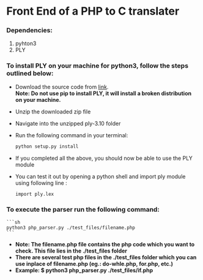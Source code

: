 # Front End of a PHP to C translater

### Dependencies:
 1. pyhton3
 2. PLY

### To install PLY on your machine for python3, follow the steps outlined below:
 - Download the source code from [link](http://www.dabeaz.com/ply/ply-3.10.tar.gz). <br>
 **Note: Do not use pip to install PLY, it will install a broken distribution on your machine.**
 - Unzip the downloaded zip file
 - Navigate into the unzipped ply-3.10 folder
 - Run the following command in your terminal: 
    ```sh 
    python setup.py install 
    ```
 
 - If you completed all the above, you should now be able to use the PLY module 
 - You can test it out by opening a python shell and import ply module using following line :
    ```sh 
    import ply.lex
    ```


### To execute the parser run the following command:
    ```sh 
    python3 php_parser.py ./test_files/filename.php
    ```
 - **Note: The filename.php file contains the php code which you want to check. This file lies in the ./test_files folder**<br>
 - **There are several test php files in the ./test_files folder which you can use inplace of filename.php (eg.: do-whle.php, for.php, etc.)**
 - **Example: $ python3 php_parser.py ./test_files/if.php**
